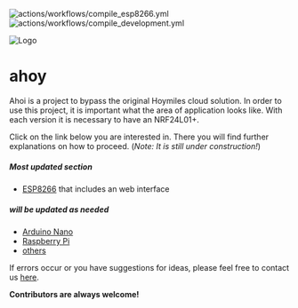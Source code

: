 ![actions/workflows/compile_esp8266.yml](../../actions/workflows/compile_esp8266.yml/badge.svg) ![actions/workflows/compile_development.yml](../../actions/workflows/compile_development.yml/badge.svg)

![Logo](https://github.com/grindylow/ahoy/blob/main/doc/logo1_small.png?raw=true)

# ahoy
Ahoi is a project to bypass the original Hoymiles cloud solution.
In order to use this project, it is important what the area of ​​​​application looks like.
With each version it is necessary to have an NRF24L01+.

Click on the link below you are interested in. 
There you will find further explanations on how to proceed. (*Note: It is still under construction!*)

##### Most updated section
- [ESP8266](tools/esp8266/) that includes an web interface

##### will be updated as needed
- [Arduino Nano](tools/nano/NRF24_SendRcv/)
- [Raspberry Pi](tools/rpi/)
- [others](tools/nano/NRF24_SendRcv/)

If errors occur or you have suggestions for ideas, please feel free to contact us [here](https://github.com/grindylow/ahoy/issues).

**Contributors are always welcome!**
